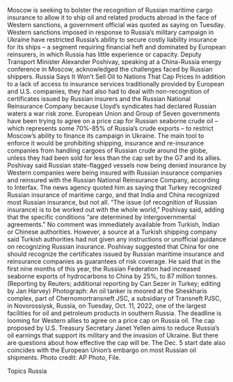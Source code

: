 Moscow is seeking to bolster the recognition of Russian maritime cargo insurance to allow it to ship oil and related products abroad in the face of Western sanctions, a government official was quoted as saying on Tuesday.
Western sanctions imposed in response to Russia’s military campaign in Ukraine have restricted Russia’s ability to secure costly liability insurance for its ships – a segment requiring financial heft and dominated by European reinsurers, in which Russia has little experience or capacity.
Deputy Transport Minister Alexander Poshivay, speaking at a China-Russia energy conference in Moscow, acknowledged the challenges faced by Russian shippers.
Russia Says It Won’t Sell Oil to Nations That Cap Prices
In addition to a lack of access to insurance services traditionally provided by European and U.S. companies, they had also had to deal with non-recognition of certificates issued by Russian insurers and the Russian National Reinsurance Company because Lloyd’s syndicates had declared Russian waters a war risk zone.
European Union and Group of Seven governments have been trying to agree on a price cap for Russian seaborne crude oil – which represents some 70%-85% of Russia’s crude exports – to restrict Moscow’s ability to finance its campaign in Ukraine.
The main tool to enforce it would be prohibiting shipping, insurance and re-insurance companies from handling cargoes of Russian crude around the globe, unless they had been sold for less than the cap set by the G7 and its allies.
Poshivay said Russian state-flagged vessels now being denied insurance by Western companies were being insured with Russian insurance companies and reinsured with the Russian National Reinsurance Company, according to Interfax.
The news agency quoted him as saying that Turkey recognized Russian insurance of maritime cargo, and that India and China recognized most Russian insurance, but not all.
“The issue (of recognition of Russian insurance) is to be worked out with the whole world,” Poshivay said, adding that the specific conditions “are determined by intergovernmental agreements.”
No comment was immediately available from Turkish, Indian or Chinese authorities. However, a source at a Turkish shipping company said Turkish authorities had not given any instructions or unofficial guidance on recognizing Russian insurance.
Poshivay suggested that China for one should recognize the certificates issued by Russian maritime insurance and reinsurance companies as guarantees of risk coverage.
He said that in the first nine months of this year, the Russian Federation had increased seaborne exports of hydrocarbons to China by 25%, to 87 million tonnes.
(Reporting by Reuters; additional reporting by Can Sezer in Turkey; editing by Jan Harvey)
Photograph: An oil tanker is moored at the Sheskharis complex, part of Chernomortransneft JSC, a subsidiary of Transneft PJSC, in Novorossiysk, Russia, on Tuesday, Oct. 11, 2022, one of the largest facilities for oil and petroleum products in southern Russia. The deadline is looming for Western allies to agree on a price cap on Russia oil. The cap proposed by U.S. Treasury Secretary Janet Yellen aims to reduce Russia’s oil earnings that support its military and the invasion of Ukraine. But there are questions about how effective the cap will be. The Dec. 5 start date also coincides with the European Union’s embargo on most Russian oil shipments. Photo credit: AP Photo, File.

Topics
Russia
